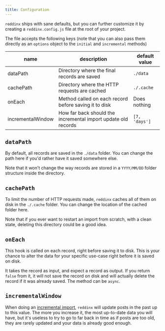 ```yaml
---
title: Configuration
---
```


`reddinx` ships with sane defaults, but you can further customize it by creating
a `reddinx.config.js` file at the root of your project.

The file accepts the following keys (note that you can also pass them directly
as an `options` object to the `initial` and `incremental` methods)


| name              | description                                                   | default value |
| ----------------- | ------------------------------------------------------------- | ------------- |
| dataPath          | Directory where the final records are saved                   | `./data`      |
| cachePath         | Directory where the HTTP requests are cached                  | `./.cache`    |
| onEach            | Method called on each record before saving it to disk         | Does nothing  |
| incrementalWindow | How far back should the incremental import update old records | `[7, 'days']` |

## `dataPath`

By default, all records are saved in the `./data` folder. You can change the
path here if you'd rather have it saved somewhere else.

Note that it won't change the way records are stored in a `YYYY/MM/DD` folder
structure inside the directory.

## `cachePath`

To limit the number of HTTP requests made, `reddinx` caches all of them on disk
in the `./.cache` folder. You can change the location of the cached folder here.

Note that if you ever want to restart an import from scratch, with a clean
state, deleting this directory could be a good idea.

## `onEach`

This hook is called on each record, right before saving it to disk. This is your
chance to alter the data for your specific use-case right before it is saved on
disk.

It takes the record as input, and expect a record as output. If you return
`false` from it, it will not save the record on disk and will actually delete
the record if it was already saved. The method can be `async`.

## `incrementalWindow`

When doing an [incremental import](/incremental), `reddinx` will update posts in
the past up to this value. The more you increase it, the most up-to-date data
you will have, but it's useless to try to go to far back in time as if posts are
too old, they are rarely updated and your data is already good enough.

